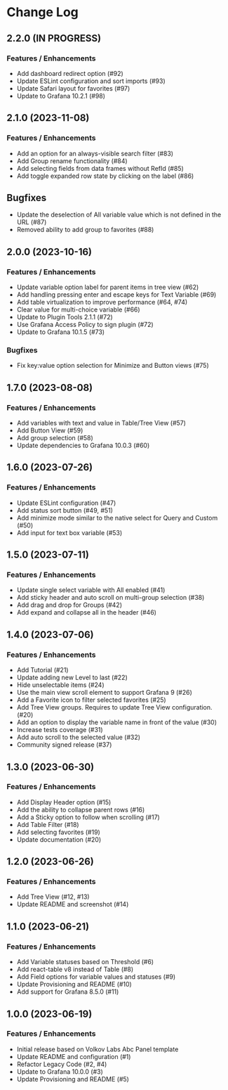 # Change Log

## 2.2.0 (IN PROGRESS)

### Features / Enhancements

- Add dashboard redirect option (#92)
- Update ESLint configuration and sort imports (#93)
- Update Safari layout for favorites (#97)
- Update to Grafana 10.2.1 (#98)

## 2.1.0 (2023-11-08)

### Features / Enhancements

- Add an option for an always-visible search filter (#83)
- Add Group rename functionality (#84)
- Add selecting fields from data frames without RefId (#85)
- Add toggle expanded row state by clicking on the label (#86)

## Bugfixes

- Update the deselection of All variable value which is not defined in the URL (#87)
- Removed ability to add group to favorites (#88)

## 2.0.0 (2023-10-16)

### Features / Enhancements

- Update variable option label for parent items in tree view (#62)
- Add handling pressing enter and escape keys for Text Variable (#69)
- Add table virtualization to improve performance (#64, #74)
- Clear value for multi-choice variable (#66)
- Update to Plugin Tools 2.1.1 (#72)
- Use Grafana Access Policy to sign plugin (#72)
- Update to Grafana 10.1.5 (#73)

### Bugfixes

- Fix key:value option selection for Minimize and Button views (#75)

## 1.7.0 (2023-08-08)

### Features / Enhancements

- Add variables with text and value in Table/Tree View (#57)
- Add Button View (#59)
- Add group selection (#58)
- Update dependencies to Grafana 10.0.3 (#60)

## 1.6.0 (2023-07-26)

### Features / Enhancements

- Update ESLint configuration (#47)
- Add status sort button (#49, #51)
- Add minimize mode similar to the native select for Query and Custom (#50)
- Add input for text box variable (#53)

## 1.5.0 (2023-07-11)

### Features / Enhancements

- Update single select variable with All enabled (#41)
- Add sticky header and auto scroll on multi-group selection (#38)
- Add drag and drop for Groups (#42)
- Add expand and collapse all in the header (#46)

## 1.4.0 (2023-07-06)

### Features / Enhancements

- Add Tutorial (#21)
- Update adding new Level to last (#22)
- Hide unselectable items (#24)
- Use the main view scroll element to support Grafana 9 (#26)
- Add a Favorite icon to filter selected favorites (#25)
- Add Tree View groups. Requires to update Tree View configuration. (#20)
- Add an option to display the variable name in front of the value (#30)
- Increase tests coverage (#31)
- Add auto scroll to the selected value (#32)
- Community signed release (#37)

## 1.3.0 (2023-06-30)

### Features / Enhancements

- Add Display Header option (#15)
- Add the ability to collapse parent rows (#16)
- Add a Sticky option to follow when scrolling (#17)
- Add Table Filter (#18)
- Add selecting favorites (#19)
- Update documentation (#20)

## 1.2.0 (2023-06-26)

### Features / Enhancements

- Add Tree View (#12, #13)
- Update README and screenshot (#14)

## 1.1.0 (2023-06-21)

### Features / Enhancements

- Add Variable statuses based on Threshold (#6)
- Add react-table v8 instead of Table (#8)
- Add Field options for variable values and statuses (#9)
- Update Provisioning and README (#10)
- Add support for Grafana 8.5.0 (#11)

## 1.0.0 (2023-06-19)

### Features / Enhancements

- Initial release based on Volkov Labs Abc Panel template
- Update README and configuration (#1)
- Refactor Legacy Code (#2, #4)
- Update to Grafana 10.0.0 (#3)
- Update Provisioning and README (#5)
